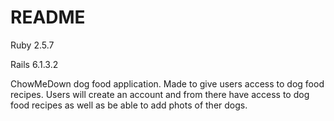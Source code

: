 # README

Ruby 2.5.7

Rails 6.1.3.2


ChowMeDown dog food application. Made to give users access to dog food recipes. Users will create an account and from there have access to dog food recipes as well as be able to add phots of ther dogs. 
